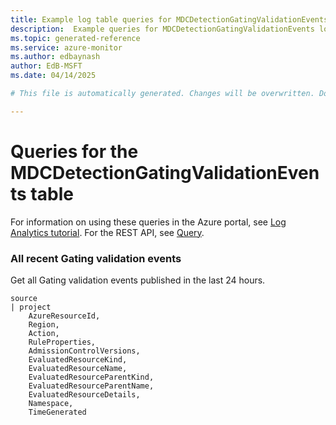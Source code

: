 ```yaml
---
title: Example log table queries for MDCDetectionGatingValidationEvents
description:  Example queries for MDCDetectionGatingValidationEvents log table
ms.topic: generated-reference
ms.service: azure-monitor
ms.author: edbaynash
author: EdB-MSFT
ms.date: 04/14/2025

# This file is automatically generated. Changes will be overwritten. Do not change this file directly. 

---
```


# Queries for the MDCDetectionGatingValidationEvents table

For information on using these queries in the Azure portal, see [Log Analytics tutorial](/azure/azure-monitor/logs/log-analytics-tutorial). For the REST API, see [Query](/azure/azure-monitor/logs/api/overview).


### All recent Gating validation events  


Get all Gating validation events published in the last 24 hours.  

```query
source
| project
	AzureResourceId,	
    Region,
    Action,
    RuleProperties,
    AdmissionControlVersions,
	EvaluatedResourceKind,
	EvaluatedResourceName,
    EvaluatedResourceParentKind,
    EvaluatedResourceParentName,
    EvaluatedResourceDetails,
	Namespace,
	TimeGenerated
```

